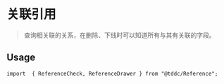 # 关联引用

> 查询相关联的关系，在删除、下线时可以知道所有与其有关联的字段。

## Usage

```
import  { ReferenceCheck, ReferenceDrawer } from "@tddc/Reference";

```
